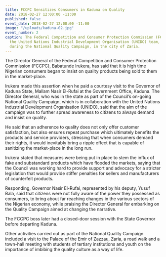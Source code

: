 ```yaml
---
title: FCCPC Sensitizes Consumers in Kaduna on Quality
date: 2018-02-27 12:00:00 -11:00
published: false
event_date: 2018-02-27 12:00:00 -11:00
image: "/uploads/kaduna-02.jpg"
event_number: 2
caption: The Federal Competition and Consumer Protection Commission (FCCPC) team and
  the United Nations Industrial Development Organisation (UNIDO) team, at a mega rally,
  during the National Quality Campaign, in the city of Zaria.
---
```


The Director General of the Federal Competition and Consumer Protection Commission (FCCPC), Babatunde Irukera, has said that it is high time Nigerian consumers began to insist on quality products being sold to them in the market-place.

Irukera made this assertion when he paid a courtesy visit to the Governor of Kaduna State, Mallam Nasir El-Rufai at the Government Office, Kaduna. The Director General, who was in the state as part of the Council’s on-going National Quality Campaign, which is in collaboration with the United Nations Industrial Development Organisation (UNIDO), said that the aim of the campaign was to further spread awareness to citizens to always demand and insist on quality.

He said that an adherence to quality does not only offer customer satisfaction, but also ensures repeat purchase which ultimately benefits the products and service providers, stressing that when consumers demand their rights, it would inevitably bring a ripple effect that is capable of sanitizing the market-place in the long run.

Irukera stated that measures were being put in place to stem the influx of fake and substandard products which have flooded the markets, saying that the Council was working hard to provide support and advocacy for a stricter legislation that would provide stiffer penalties for sellers and manufacturers of counterfeit products.

Responding, Governor Nasir El-Rufai, represented by his deputy, Yusuf Bala, said that citizens were not fully aware of the power they possessed as consumers, to bring about far reaching changes in the various sectors of the Nigerian economy, while praising the Director General for embarking on the Quality Campaign aimed at changing the narrative.

The FCCPC boss later had a closed-door session with the State Governor before departing Kaduna.

Other activities carried out as part of the National Quality Campaign included a visit to the Palace of the Emir of Zazzau, Zaria, a road walk and a town-hall meeting with students of tertiary institutions and youth on the importance of imbibing the quality culture as a way of life.